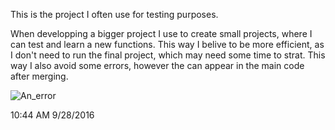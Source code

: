 This is the project I often use for testing purposes.

When developping a bigger project I use to create small projects, where I can test 
and learn a new functions. This way I belive to be more efficient, as I don't need
to run the final project, which may need some time to strat. This way I also avoid 
some errors, however the can appear in the main code after merging.


![An_error](https://github.com/pszyjaciel/ucam/blob/master/errors-mistakes-avoid.jpg)

10:44 AM 9/28/2016
